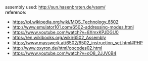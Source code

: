 assembly used: http://sun.hasenbraten.de/vasm/  
reference: 
* https://pl.wikipedia.org/wiki/MOS_Technology_6502
* http://www.emulator101.com/6502-addressing-modes.html
* https://www.youtube.com/watch?v=8XmxKPJDGU0
* https://en.wikibooks.org/wiki/6502_Assembly
* https://www.masswerk.at/6502/6502_instruction_set.html#PHP
* http://www.oxyron.de/html/opcodes02.html
* https://www.youtube.com/watch?v=oO8_2JJV0B4